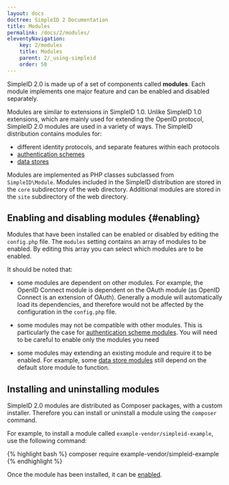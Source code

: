 ```yaml
---
layout: docs
doctree: SimpleID 2 Documentation
title: Modules
permalink: /docs/2/modules/
eleventyNavigation:
    key: 2/modules
    title: Modules
    parent: 2/_using-simpleid
    order: 50
---
```


SimpleID 2.0 is made up of a set of components called **modules**.  Each module implements one major feature
and can be enabled and disabled separately.

Modules are similar to extensions in SimpleID 1.0.  Unlike SimpleID 1.0 extensions, which are mainly used for
extending the OpenID protocol, SimpleID 2.0 modules are used in a variety of ways.  The SimpleID distribution
contains modules for:

- different identity protocols, and separate features within each protocols
- [authentication schemes](/docs/2/auth-schemes)
- [data stores](/docs/2/stores)

Modules are implemented as PHP classes subclassed from `SimpleID\Module`.  Modules included in the SimpleID
distribution are stored in the `core` subdirectory of the web directory.  Additional modules are stored
in the `site` subdirectory of the web directory.

## Enabling and disabling modules    {#enabling}

Modules that have been installed can be enabled or disabled by editing the `config.php` file.  The `modules`
setting contains an array of modules to be enabled.  By editing this array you can select which
modules are to be enabled.

It should be noted that:

- some modules are dependent on other modules.  For example, the OpenID Connect module is dependent on the OAuth
  module (as OpenID Connect is an extension of OAuth).  Generally a module will automatically load its dependencies,
  and therefore would not be affected by the configuration in the `config.php` file.

- some modules may not be compatible with other modules.  This is particularly the case for
  [authentication scheme modules](/docs/2/auth-schemes).  You will need to be careful to enable only the modules
  you need

- some modules may extending an existing module and require it to be enabled.  For example, some
  [data store modules](/docs/2/stores) still depend on the default store module to function.

## Installing and uninstalling modules

SimpleID 2.0 modules are distributed as Composer packages, with a custom installer.  Therefore you can
install or uninstall a module using the `composer` command.

For example, to install a module called `example-vendor/simpleid-example`, use the following command:

{% highlight bash %}
composer require example-vendor/simpleid-example
{% endhighlight %}

Once the module has been installed, it can be [enabled](#enabling).
